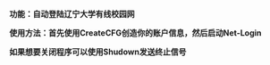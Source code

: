 ****功能：自动登陆辽宁大学有线校园网****

****使用方法：首先使用CreateCFG创造你的账户信息，然后启动Net-Login****

****如果想要关闭程序可以使用Shudown发送终止信号****
